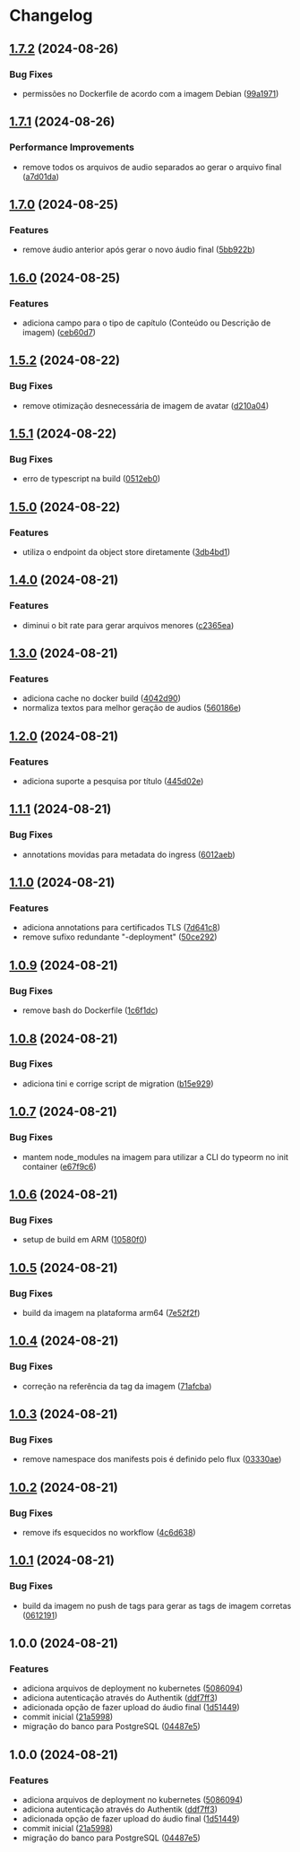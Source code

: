 # Changelog

## [1.7.2](https://github.com/wagoid/estudio-up/compare/v1.7.1...v1.7.2) (2024-08-26)


### Bug Fixes

* permissões no Dockerfile de acordo com a imagem Debian ([99a1971](https://github.com/wagoid/estudio-up/commit/99a19715e1c9f444cb387ef3452f6903bcc3f3e5))

## [1.7.1](https://github.com/wagoid/estudio-up/compare/v1.7.0...v1.7.1) (2024-08-26)


### Performance Improvements

* remove todos os arquivos de audio separados ao gerar o arquivo final ([a7d01da](https://github.com/wagoid/estudio-up/commit/a7d01da3bc81b5cbe7581f4334915f669a3d84cb))

## [1.7.0](https://github.com/wagoid/estudio-up/compare/v1.6.0...v1.7.0) (2024-08-25)


### Features

* remove áudio anterior após gerar o novo áudio final ([5bb922b](https://github.com/wagoid/estudio-up/commit/5bb922b925e0f3952591cb486d43e2c6903e61e3))

## [1.6.0](https://github.com/wagoid/estudio-up/compare/v1.5.2...v1.6.0) (2024-08-25)


### Features

* adiciona campo para o tipo de capítulo (Conteúdo ou Descrição de imagem) ([ceb60d7](https://github.com/wagoid/estudio-up/commit/ceb60d7d7e9c7fe2e4f03d3f7acc8793fbc93f4d))

## [1.5.2](https://github.com/wagoid/estudio-up/compare/v1.5.1...v1.5.2) (2024-08-22)


### Bug Fixes

* remove otimização desnecessária de imagem de avatar ([d210a04](https://github.com/wagoid/estudio-up/commit/d210a044822bc47899c8a7ff43d05b3725dc8eb4))

## [1.5.1](https://github.com/wagoid/estudio-up/compare/v1.5.0...v1.5.1) (2024-08-22)


### Bug Fixes

* erro de typescript na build ([0512eb0](https://github.com/wagoid/estudio-up/commit/0512eb02cb64c5622be2490c0a14307f1b80cf2f))

## [1.5.0](https://github.com/wagoid/estudio-up/compare/v1.4.0...v1.5.0) (2024-08-22)


### Features

* utiliza o endpoint da object store diretamente ([3db4bd1](https://github.com/wagoid/estudio-up/commit/3db4bd1b26b8c7e96a0092095ab520ca78eedcae))

## [1.4.0](https://github.com/wagoid/estudio-up/compare/v1.3.0...v1.4.0) (2024-08-21)


### Features

* diminui o bit rate para gerar arquivos menores ([c2365ea](https://github.com/wagoid/estudio-up/commit/c2365eaab2fd5470bb564f8c11d9d476ca98094d))

## [1.3.0](https://github.com/wagoid/estudio-up/compare/v1.2.0...v1.3.0) (2024-08-21)


### Features

* adiciona cache no docker build ([4042d90](https://github.com/wagoid/estudio-up/commit/4042d90a7d3276980abb3e0874e40aa5465e3611))
* normaliza textos para melhor geração de audios ([560186e](https://github.com/wagoid/estudio-up/commit/560186e5936293bd993a5696445be3ae2ffd5c79))

## [1.2.0](https://github.com/wagoid/estudio-up/compare/v1.1.1...v1.2.0) (2024-08-21)


### Features

* adiciona suporte a pesquisa por título ([445d02e](https://github.com/wagoid/estudio-up/commit/445d02e9670a20eb4c6f0ef5cc146944f281e003))

## [1.1.1](https://github.com/wagoid/estudio-up/compare/v1.1.0...v1.1.1) (2024-08-21)


### Bug Fixes

* annotations movidas para metadata do ingress ([6012aeb](https://github.com/wagoid/estudio-up/commit/6012aeb499f9c1e7636cb14cb09b10742a2f89ce))

## [1.1.0](https://github.com/wagoid/estudio-up/compare/v1.0.9...v1.1.0) (2024-08-21)


### Features

* adiciona annotations para certificados TLS ([7d641c8](https://github.com/wagoid/estudio-up/commit/7d641c8b1fc925ca5a309fe951590b6fa9d1995f))
* remove sufixo redundante "-deployment" ([50ce292](https://github.com/wagoid/estudio-up/commit/50ce29217acf1cb8dca2902c60b2ce73ef325d19))

## [1.0.9](https://github.com/wagoid/estudio-up/compare/v1.0.8...v1.0.9) (2024-08-21)


### Bug Fixes

* remove bash do Dockerfile ([1c6f1dc](https://github.com/wagoid/estudio-up/commit/1c6f1dccf8cde573fcd7f0067f78916bf434d5bd))

## [1.0.8](https://github.com/wagoid/estudio-up/compare/v1.0.7...v1.0.8) (2024-08-21)


### Bug Fixes

* adiciona tini e corrige script de migration ([b15e929](https://github.com/wagoid/estudio-up/commit/b15e9296041e23d96cf91d7dfa9184231fa9b3b6))

## [1.0.7](https://github.com/wagoid/estudio-up/compare/v1.0.6...v1.0.7) (2024-08-21)


### Bug Fixes

* mantem node_modules na imagem para utilizar a CLI do typeorm no init container ([e67f9c6](https://github.com/wagoid/estudio-up/commit/e67f9c6415925460fdb46f482c25527567907b42))

## [1.0.6](https://github.com/wagoid/estudio-up/compare/v1.0.5...v1.0.6) (2024-08-21)


### Bug Fixes

* setup de build em ARM ([10580f0](https://github.com/wagoid/estudio-up/commit/10580f08870ced53d3b2011e4a3ba51333c5989e))

## [1.0.5](https://github.com/wagoid/estudio-up/compare/v1.0.4...v1.0.5) (2024-08-21)


### Bug Fixes

* build da imagem na plataforma arm64 ([7e52f2f](https://github.com/wagoid/estudio-up/commit/7e52f2f1353ae3a11dcc6d3e3e53ca6fb8e1d80b))

## [1.0.4](https://github.com/wagoid/estudio-up/compare/v1.0.3...v1.0.4) (2024-08-21)


### Bug Fixes

* correção na referência da tag da imagem ([71afcba](https://github.com/wagoid/estudio-up/commit/71afcbadf6f92493e9b3cc658007d27cc9570e84))

## [1.0.3](https://github.com/wagoid/estudio-up/compare/v1.0.2...v1.0.3) (2024-08-21)


### Bug Fixes

* remove namespace dos manifests pois é definido pelo flux ([03330ae](https://github.com/wagoid/estudio-up/commit/03330aeafd1879f5a01b4c22049509504b2d007a))

## [1.0.2](https://github.com/wagoid/estudio-up/compare/v1.0.1...v1.0.2) (2024-08-21)


### Bug Fixes

* remove ifs esquecidos no workflow ([4c6d638](https://github.com/wagoid/estudio-up/commit/4c6d63800bf90a29abb9ebdea8e0fcb711d86a96))

## [1.0.1](https://github.com/wagoid/estudio-up/compare/v1.0.0...v1.0.1) (2024-08-21)


### Bug Fixes

* build da imagem no push de tags para gerar as tags de imagem corretas ([0612191](https://github.com/wagoid/estudio-up/commit/06121912cfaa0f69a039f9408e40e07390158a08))

## 1.0.0 (2024-08-21)


### Features

* adiciona arquivos de deployment no kubernetes ([5086094](https://github.com/wagoid/estudio-up/commit/50860941eb4e70bfee537c92668c43bfdc356ce2))
* adiciona autenticação através do Authentik ([ddf7ff3](https://github.com/wagoid/estudio-up/commit/ddf7ff30a8b1c496b1fc98cdf2c07eeffb1df68d))
* adicionada opção de fazer upload do áudio final ([1d51449](https://github.com/wagoid/estudio-up/commit/1d51449bcacb1841e9a0c26ac10ca42a7664556a))
* commit inicial ([21a5998](https://github.com/wagoid/estudio-up/commit/21a59989906265a1dc51375ffe5c203016e12b54))
* migração do banco para PostgreSQL ([04487e5](https://github.com/wagoid/estudio-up/commit/04487e599ae3a43a11fc782eeef0ff279264c2a4))

## 1.0.0 (2024-08-21)


### Features

* adiciona arquivos de deployment no kubernetes ([5086094](https://github.com/wagoid/estudio-up/commit/50860941eb4e70bfee537c92668c43bfdc356ce2))
* adiciona autenticação através do Authentik ([ddf7ff3](https://github.com/wagoid/estudio-up/commit/ddf7ff30a8b1c496b1fc98cdf2c07eeffb1df68d))
* adicionada opção de fazer upload do áudio final ([1d51449](https://github.com/wagoid/estudio-up/commit/1d51449bcacb1841e9a0c26ac10ca42a7664556a))
* commit inicial ([21a5998](https://github.com/wagoid/estudio-up/commit/21a59989906265a1dc51375ffe5c203016e12b54))
* migração do banco para PostgreSQL ([04487e5](https://github.com/wagoid/estudio-up/commit/04487e599ae3a43a11fc782eeef0ff279264c2a4))
